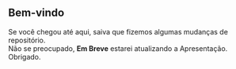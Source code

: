 ## Bem-vindo

Se você chegou até aqui, saiva que fizemos algumas mudanças de repositório. \
Não se preocupado, **Em Breve** estarei atualizando a Apresentação. \
Obrigado.
